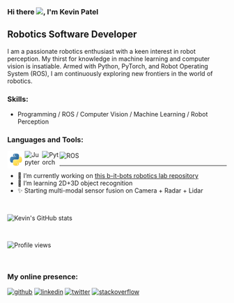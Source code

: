 ### Hi there <img src="https://raw.githubusercontent.com/MartinHeinz/MartinHeinz/master/wave.gif" width="30px">, I'm Kevin Patel 
## Robotics Software Developer
<!-- ![Robot Vision Developer](https://pbs.twimg.com/profile_banners/3011151816/1542615891/1080x360) -->

I am a passionate robotics enthusiast with a keen interest in robot perception. My thirst for knowledge in machine learning and computer vision is insatiable. Armed with Python, PyTorch, and Robot Operating System (ROS), I am continuously exploring new frontiers in the world of robotics.

### Skills: 
- Programming / ROS / Computer Vision / Machine Learning / Robot Perception

### Languages and Tools:

<img align="left" alt="Python" width="40px" src="https://raw.githubusercontent.com/github/explore/80688e429a7d4ef2fca1e82350fe8e3517d3494d/topics/python/python.png"/>
<img align="left" alt="Jupyter" width="40px" src="https://upload.wikimedia.org/wikipedia/commons/thumb/3/38/Jupyter_logo.svg/883px-Jupyter_logo.svg.png"/>
<img align="left" alt="Pytorch" width="40px" src="https://pytorch.org/assets/images/pytorch-logo.png"/>
<img align="center" alt="ROS" width="110px" src="https://docs.pickit3d.com/en/2.0/_images/ros-logo.png"/>

<br />

---
- 🔭 I’m currently working on [this b-it-bots robotics lab repository](https://github.com/kvnptl/mas_industrial_robotics) 
- 🌱 I’m learning 2D+3D object recognition 
- ✨ Starting multi-modal sensor fusion on Camera + Radar + Lidar

<br />

![Kevin's GitHub stats](https://github-readme-stats.vercel.app/api?username=kvnptl&show_icons=true&count_private=true&theme=radical)

<br />

![Profile views](https://gpvc.arturio.dev/kvnptl)  

<br />

### My online presence:

[<img src='https://www.oomnitza.com/wp-content/uploads/2022/06/github-logo-300x300.png' alt='github' height='40'>](https://github.com/kvnptl)
[<img src='https://upload.wikimedia.org/wikipedia/commons/thumb/c/ca/LinkedIn_logo_initials.png/640px-LinkedIn_logo_initials.png' alt='linkedin' height='40'>](https://www.linkedin.com/in/kevin-patel-arc/)
[<img src='https://pnggrid.com/wp-content/uploads/2021/07/Twitter-Logo-Square.png' alt='twitter' height='40'>](https://twitter.com/ikvnptl)
[<img src='https://wizardsourcer.com/wp-content/uploads/2019/03/Stackoverflow.png' alt='stackoverflow' height='40'>](https://stackoverflow.com/users/6920365)

<!-- [![Kevin's wakatime stats](https://github-readme-stats.vercel.app/api/wakatime?username=kvnptl)](https://github.com/kvnptl/mas_industrial_robotics) -->

